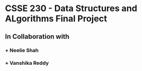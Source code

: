 # CSSE 230 - Data Structures and ALgorithms Final Project

## In Collaboration with
### + Neelie Shah
### + Vanshika Reddy
